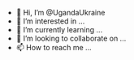 - 👋 Hi, I’m @UgandaUkraine
- 👀 I’m interested in ...
- 🌱 I’m currently learning ...
- 💞️ I’m looking to collaborate on ...
- 📫 How to reach me ...

<!---
UgandaUkraine/UgandaUkraine is a ✨ special ✨ repository because its `README.md` (this file) appears on your GitHub profile.
You can click the Preview link to take a look at your changes.
--->
